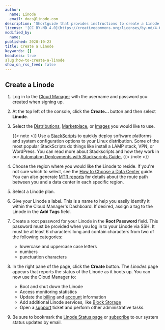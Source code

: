 ```yaml
---
author:
  name: Linode
  email: docs@linode.com
description: 'Shortguide that provides instructions to create a Linode'
license: '[CC BY-ND 4.0](https://creativecommons.org/licenses/by-nd/4.0)'
modified_by:
  name: 
published: 2020-10-23
title: Create a Linode
keywords: []
headless: true
slug:how-to-create-a-linode
show_on_rss_feed: false
---
```

## Create a Linode

1.  Log in to the [Cloud Manager](https://cloud.linode.com) with the username and password you created when signing up.

1.  At the top left of the console, click the **Create...** button and then select **Linode**.

1.  Select the [Distributions](/docs/quick-answers/linux/choosing-a-distribution/), [Marketplace](/docs/platform/one-click/how-to-use-one-click-apps-at-linode/), or [Images](/docs/platform/disk-images/linode-images/) you would like to use.

    {{< note >}}
Use a [StackScripts](http://www.linode.com/stackscripts) to quickly deploy software platforms and system configuration options to your Linux distribution. Some of the most popular StackScripts do things like install a LAMP stack, VPN, or WordPress. You can read more about Stackscripts and how they work in our [Automating Deployments with Stackscripts Guide.](/docs/platform/stackscripts/)
{{< /note >}}

1.  Choose the region where you would like the Linode to reside. If you're not sure which to select, see the [How to Choose a Data Center](/docs/platform/how-to-choose-a-data-center) guide. You can also generate [MTR reports](/docs/networking/diagnostics/diagnosing-network-issues-with-mtr/) for details about the route path between you and a data center in each specific region.

1. Select a Linode plan.

1.  Give your Linode a label. This is a name to help you easily identify it within the Cloud Manager's Dashboard. If desired, assign a tag to the Linode in the **Add Tags** field.

1. Create a root password for your Linode in the **Root Password** field. This password must be provided when you log in to your Linode via SSH. It must be at least 6 characters long and contain characters from two of the following categories:

    - lowercase and uppercase case letters
    - numbers
    - punctuation characters

1.  In the right pane of the page, click the **Create** button. The *Linodes* page appears that reports the status of the Linode as it boots up. You can now use the Cloud Manager to:

    * Boot and shut down the Linode
    * Access monitoring statistics
    * Update the [billing](/docs/platform/billing-and-support/billing-and-payments-new-manager/) and [account](/docs/platform/manager/accounts-and-passwords-new-manager/) information
    * Add additional Linode services, like [Block Storage](/docs/platform/block-storage/how-to-use-block-storage-with-your-linode-new-manager/)
    * Open a [support](/docs/platform/billing-and-support/support-new-manager/) ticket and perform other administrative tasks

1.  Be sure to bookmark the [Linode Status page](https://status.linode.com/) or [subscribe](/docs/platform/linode-status-page/) to our system status updates by email.

